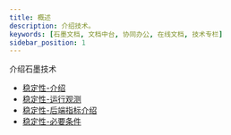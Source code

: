 ```yaml
---
title: 概述
description: 介绍技术。
keywords: [石墨文档, 文档中台, 协同办公, 在线文档, 技术专栏]
sidebar_position: 1
---
```

介绍石墨技术
* [稳定性-介绍](./sla/1_overview.md)
* [稳定性-运行观测](./sla/2_monitor.md)
* [稳定性-后端指标介绍](./sla/be_monitor.md)
* [稳定性-必要条件](./sla/necessary_condition.md)

